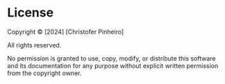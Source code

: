 # License

Copyright © [2024] [Christofer Pinheiro]

All rights reserved.

No permission is granted to use, copy, modify, or distribute this software and its documentation for any purpose without explicit written permission from the copyright owner.
